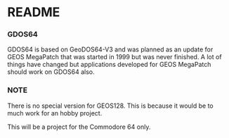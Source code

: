 # README

### GDOS64
GDOS64 is based on GeoDOS64-V3 and was planned as an update for GEOS MegaPatch that was started in 1999 but was never finished.
A lot of things have changed but applications developed for GEOS MegaPatch should work on GDOS64 also.

### NOTE
There is no special version for GEOS128. This is because it would be to much work for an hobby project.

This will be a project for the Commodore 64 only.

